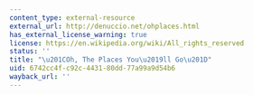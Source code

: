 ```yaml
---
content_type: external-resource
external_url: http://denuccio.net/ohplaces.html
has_external_license_warning: true
license: https://en.wikipedia.org/wiki/All_rights_reserved
status: ''
title: "\u201COh, The Places You\u2019ll Go\u201D"
uid: 6742cc4f-c92c-4431-80dd-77a99a9d54b6
wayback_url: ''
---
```

